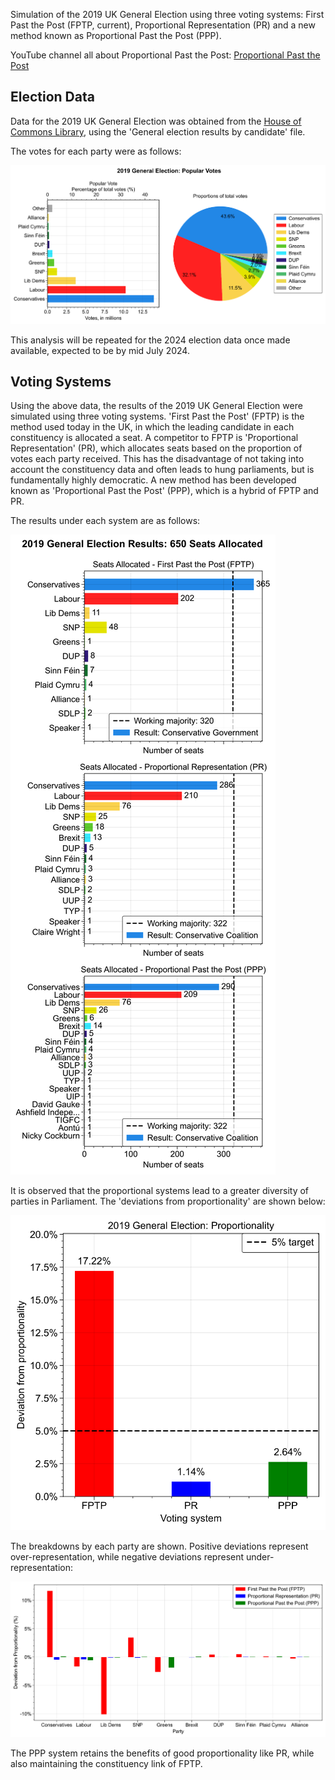 Simulation of the 2019 UK General Election using three voting systems: First Past the Post (FPTP, current), Proportional Representation (PR) and a new method known as Proportional Past the Post (PPP).

YouTube channel all about Proportional Past the Post:
[Proportional Past the Post](https://www.youtube.com/@ProportionalPastthePost)

## Election Data

Data for the 2019 UK General Election was obtained from the [House of Commons Library](https://commonslibrary.parliament.uk/research-briefings/cbp-8749/), using the 'General election results by candidate' file.

The votes for each party were as follows:

![2019 UK General Election Results](figures/2019_general_election_popular_votes.svg)

This analysis will be repeated for the 2024 election data once made available, expected to be by mid July 2024.

## Voting Systems

Using the above data, the results of the 2019 UK General Election were simulated using three voting systems. 'First Past the Post' (FPTP) is the method used today in the UK, in which the leading candidate in each constituency is allocated a seat. A competitor to FPTP is 'Proportional Representation' (PR), which allocates seats based on the proportion of votes each party received. This has the disadvantage of not taking into account the constituency data and often leads to hung parliaments, but is fundamentally highly democratic. A new method has been developed known as 'Proportional Past the Post' (PPP), which is a hybrid of FPTP and PR.

The results under each system are as follows:

![2019 UK General Election Results](figures/2019_general_election_results.svg)

It is observed that the proportional systems lead to a greater diversity of parties in Parliament. The 'deviations from proportionality' are shown below:

![2019 UK General Election Results](figures/2019_general_election_proportionality.svg)

The breakdowns by each party are shown. Positive deviations represent over-representation, while negative deviations represent under-representation:

![2019 UK General Election Results](figures/2019_general_election_deviation.svg)

The PPP system retains the benefits of good proportionality like PR, while also maintaining the constituency link of FPTP.
